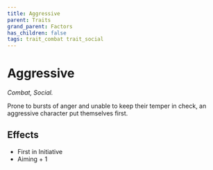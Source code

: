 ```yaml
---
title: Aggressive
parent: Traits
grand_parent: Factors
has_children: false
tags: trait_combat trait_social
---
```


# Aggressive

*Combat, Social.*

Prone to bursts of anger and unable to keep their temper in check, an aggressive character put themselves first.

## Effects

* First in Initiative
* Aiming + 1
